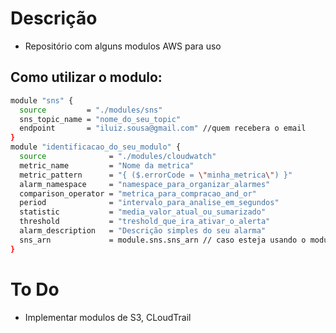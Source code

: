 # Descrição
- Repositório com alguns modulos AWS para uso

## Como utilizar o modulo:
```bash
module "sns" {
  source         = "./modules/sns"
  sns_topic_name = "nome_do_seu_topic"
  endpoint       = "iluiz.sousa@gmail.com" //quem recebera o email
}
module "identificacao_do_seu_modulo" {
  source              = "./modules/cloudwatch" 
  metric_name         = "Nome da metrica"
  metric_pattern      = "{ ($.errorCode = \"minha_metrica\") }"
  alarm_namespace     = "namespace_para_organizar_alarmes"
  comparison_operator = "metrica_para_compracao_and_or"
  period              = "intervalo_para_analise_em_segundos"
  statistic           = "media_valor_atual_ou_sumarizado"
  threshold           = "treshold_que_ira_ativar_o_alerta"
  alarm_description   = "Descrição simples do seu alarma"
  sns_arn             = module.sns.sns_arn // caso esteja usando o modulo de sns
}
```


# To Do
- Implementar modulos de S3, CLoudTrail